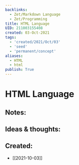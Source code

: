 ```yaml
---
backlinks:
  - Zet/Markdown Language
  - Zet/Programming
title: HTML Language
UID: 211003155408
created: 03-Oct-2021
tags:
  - 'created/2021/Oct/03'
  - 'seed'
  - 'permanent/concept'
aliases:
  - HTML
  - html
publish: True
---
```

# HTML Language

## Notes:


## Ideas & thoughts:

## Created:
- [[2021-10-03]]
